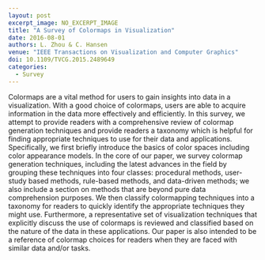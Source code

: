 ```yaml
---
layout: post
excerpt_image: NO_EXCERPT_IMAGE
title: "A Survey of Colormaps in Visualization"
date: 2016-08-01
authors: L. Zhou & C. Hansen
venue: "IEEE Transactions on Visualization and Computer Graphics"
doi: 10.1109/TVCG.2015.2489649
categories:
  - Survey
---
```

Colormaps are a vital method for users to gain insights into data in a visualization. With a good choice of colormaps, users are able to acquire information in the data more effectively and efficiently. In this survey, we attempt to provide readers with a comprehensive review of colormap generation techniques and provide readers a taxonomy which is helpful for finding appropriate techniques to use for their data and applications. Specifically, we first briefly introduce the basics of color spaces including color appearance models. In the core of our paper, we survey colormap generation techniques, including the latest advances in the field by grouping these techniques into four classes: procedural methods, user-study based methods, rule-based methods, and data-driven methods; we also include a section on methods that are beyond pure data comprehension purposes. We then classify colormapping techniques into a taxonomy for readers to quickly identify the appropriate techniques they might use. Furthermore, a representative set of visualization techniques that explicitly discuss the use of colormaps is reviewed and classified based on the nature of the data in these applications. Our paper is also intended to be a reference of colormap choices for readers when they are faced with similar data and/or tasks.
